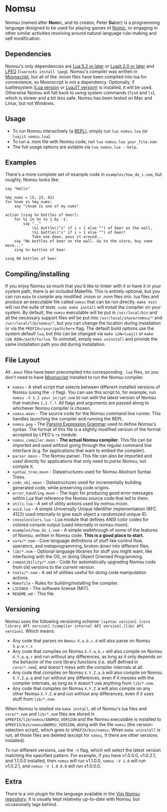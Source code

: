 # Nomsu

Nomsu (named after **Nom**ic, and its creator, Peter **Su**ber) is a programming language
designed to be used for playing games of [Nomic](https://en.wikipedia.org/wiki/Nomic), or engaging in other similar activities
revolving around natural language rule-making and self modification.

## Dependencies

Nomsu's only dependencies are [Lua 5.2 or later](https://www.lua.org/) or [Luajit 2.0 or later](http://luajit.org/) and [LPEG](http://www.inf.puc-rio.br/~roberto/lpeg/) (`luarocks install lpeg`). Nomsu's compiler was written in [Moonscript](http://moonscript.org/), but all of the .moon files have been compiled into lua for convenience, so Moonscript is not a dependency. Optionally, if luafilesystem ([Lua version](https://github.com/keplerproject/luafilesystem) or [LuaJIT version](https://github.com/spacewander/luafilesystem)) is installed, it will be used. Otherwise Nomsu will fall back to using system commands (`find` and `ls`), which is slower and a bit less safe. Nomsu has been tested on Mac and Linux, but not Windows.

## Usage

* To run Nomsu interactively (a [REPL](https://en.wikipedia.org/wiki/Read-eval-print_loop)), simply run `lua nomsu.lua` (or `luajit nomsu.lua`).
* To run a .nom file with Nomsu code, run `lua nomsu.lua your_file.nom`.
* The full usage options are avilable via `lua nomsu.lua --help`.

## Examples

There's a more complete set of example code in `examples/how_do_i.nom`, but roughly, Nomsu looks like:

```
say "Hello"

%my_nums = [5, 23, 42]
for %num in %my_nums:
    say "\%num is one of my nums"

action [sing %n bottles of beer]:
    for %i in %n to 1 by -1:
        say ".."
            \%i bottle\("s" if i > 1 else "") of beer on the wall,
            \%i bottle\("s" if i > 1 else "") of beer!
            Take one down, pass it around...
    say "No bottles of beer on the wall. Go to the store, buy some more..."
    sing %n bottles of beer

sing 99 bottles of beer
```

## Compiling/installing

If you enjoy Nomsu so much that you'd like to tinker with it or have it in your system path, there is an included Makefile. This is entirely optional, but you can run `make` to compile any modified .moon or .nom files into .lua files and produce an executable file called `nomsu` that can be run directly. `make test` will run the suite of tests. `sudo make install` will install the compiler on your system. By default, the `nomsu` executable will be put in `/usr/local/bin` and all the necessary support files will be put into `/usr/local/share/nomsu/*` and `/usr/local/lib/nomsu/*`, but you can change the location during installation or via the `PREFIX=/your/path/here` flag. The default build options use the system default `lua`, but this can be changed via `make LUA=luajit` or `make LUA_BIN=/path/to/lua`. To uninstall, simply `make uninstall` and provide the same installation path you did during installation.

## File Layout

All `.moon` files have been precompiled into corresponding `.lua` files, so you don't need to have [Moonscript](http://moonscript.org/) installed to run the Nomsu compiler.

* `nomsu` - A shell script that selects between different installed versions of Nomsu (using the `-V` flag). You can use this script to, for example, run `nomsu -V 1.2 your_script.nom` to run with the latest version of Nomsu that matches `1.2.?.?`. All flags and arguments are passed along to whichever Nomsu compiler is chosen.
* `nomsu.moon` - The source code for the Nomsu command line runner. This handles launching the compiler and running the REPL.
* `nomsu.peg` - The [Parsing Expression Grammar](https://en.wikipedia.org/wiki/Parsing_expression_grammar) used to define Nomsu's syntax. The format of this file is a slightly modified version of the format accepted by LPEG's `re` module.
* `nomsu_compiler.moon` - **The actual Nomsu compiler**. This file can be imported and used without going through the regular command line interface (e.g. for applications that want to embed the compiler).
* `parser.moon` - The Nomsu parser. This file can also be imported and used directly for applications that only need to *parse* Nomsu, not compile it.
* `syntax_tree.moon` - Datastructures used for Nomsu Abstract Syntax Trees.
* `code_obj.moon` - Datastructures used for incrementally building generated code, while preserving code origins.
* `error_handling.moon` - The logic for producing good error messages within Lua that reference the Nomsu source code that led to them.
* `utils.lua` - A set of utility actions used by nomsu.moon.
* `uuid.lua` - A simple Universally Unique Identifier implementation (RFC 4122) used internally to give each object a randomized unique ID.
* `consolecolors.lua` - Lua module that defines ANSI color codes for colored console output (used internally in nomsu.moon).
* `examples/how_do_i.nom` - A simple walkthrough of some of the features of Nomsu, written in Nomsu code. **This is a good place to start.**
* `core/*.nom` - Core language definitions of stuff like control flow, operators, and metaprogramming, broken down into different files.
* `lib/*.nom` - Optional language libraries for stuff you might want, like interfacing with the OS, or doing Object Oriented Programming.
* `compatibility/*.nom` - Code for automatically upgrading Nomsu code from old versions to the current version.
* `tools/*.nom` - A set of utilities useful for doing code manipulation actions.
* `Makefile` - Rules for building/installing the compiler.
* `LICENSE` - The software license (MIT).
* `README.md` - This file.

## Versioning

Nomsu uses the following versioning scheme: `[syntax version].[core library API version].[compiler internal API version].[lib/ API version]`. Which means:

* Any code that parses on `Nomsu X.a.b.c.d` will also parse on Nomsu `X.p.w.r.s`
* Any code that compiles on Nomsu `X.Y.a.b.c` will also compile on Nomsu `X.Y.p.q.r` and run without any differences, as long as it only depends on the behavior of the core library functions (i.e. stuff defined in `core/*.nom`), and doesn't mess with the compiler internals at all.
* Any code that compiles on Nomsu `X.Y.Z.a.b` will also compile on Nomsu `X.Y.Z.p.q` and run without any differences, even if it messes with the compiler internals, as long as it doesn't use anything from `lib/*.nom`.
* Any code that compiles on Nomsu `X.Y.Z.W` will also compile on any other Nomsu `X.Y.Z.W` and run without any differences, even if it uses stuff from `lib/*.nom`.

When Nomsu is istalled via `make install`, all of Nomsu's lua files and `core/*.nom` and `lib/*.nom` files are stored in `$PREFIX/lib/nomsu/$NOMSU_VERSION` and the Nomsu executable is installed to `$PREFIX/bin/nomsu$NOMSU_VERSION`, along with the file `nomsu` (the version-selection script), which goes to `$PREFIX/bin/nomsu`. When `make uninstall` is run, all those files are deleted (except for `nomsu`, if there are other versions installed).

To run different versions, use the `-V` flag, which will select the latest version matching the specified pattern. For example, if you have v1.0.0.0, v1.0.2.1, and 1.1.0.0 installed, then `nomsu` will run v1.1.0.0, `nomsu -V 1.0` will run v1.0.2.1, and `nomsu -V 1.0.0.0` will run v1.0.0.0.

## Extra

There is a vim plugin for the language available in the [Vim Nomsu repository](https://bitbucket.org/squidarms/vim-nomsu/src). It is usually kept relatively up-to-date with Nomsu, but occasionally lags behind.

